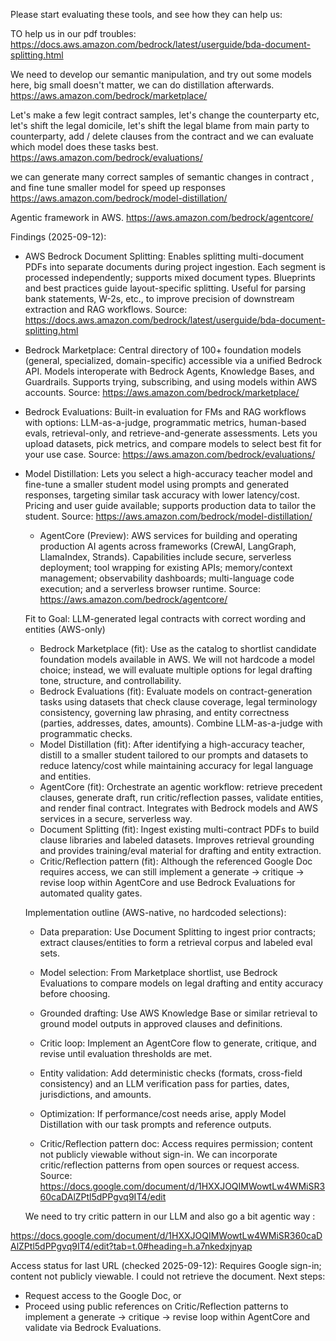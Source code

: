 Please start evaluating these tools, and see how they can help us: 


TO help us in our pdf troubles:
https://docs.aws.amazon.com/bedrock/latest/userguide/bda-document-splitting.html


We need to develop our semantic manipulation, and try out some models here, big small doesn't matter, we can do distillation afterwards. 
https://aws.amazon.com/bedrock/marketplace/


Let's make a few legit contract samples, 
let's change the counterparty etc, let's shift the legal domicile, let's shift the legal blame from main party to counterparty,  add / delete clauses from the contract and we can evaluate which model does these tasks best. 
https://aws.amazon.com/bedrock/evaluations/



we can generate many correct samples of semantic changes in contract , and fine tune smaller model for speed up responses 
https://aws.amazon.com/bedrock/model-distillation/


Agentic framework in AWS.
https://aws.amazon.com/bedrock/agentcore/

Findings (2025-09-12):
 
 - AWS Bedrock Document Splitting: Enables splitting multi-document PDFs into separate documents during project ingestion. Each segment is processed independently; supports mixed document types. Blueprints and best practices guide layout-specific splitting. Useful for parsing bank statements, W-2s, etc., to improve precision of downstream extraction and RAG workflows.
   Source: https://docs.aws.amazon.com/bedrock/latest/userguide/bda-document-splitting.html
 
 - Bedrock Marketplace: Central directory of 100+ foundation models (general, specialized, domain-specific) accessible via a unified Bedrock API. Models interoperate with Bedrock Agents, Knowledge Bases, and Guardrails. Supports trying, subscribing, and using models within AWS accounts.
   Source: https://aws.amazon.com/bedrock/marketplace/
 
 - Bedrock Evaluations: Built-in evaluation for FMs and RAG workflows with options: LLM-as-a-judge, programmatic metrics, human-based evals, retrieval-only, and retrieve-and-generate assessments. Lets you upload datasets, pick metrics, and compare models to select best fit for your use case.
   Source: https://aws.amazon.com/bedrock/evaluations/
 
 - Model Distillation: Lets you select a high-accuracy teacher model and fine-tune a smaller student model using prompts and generated responses, targeting similar task accuracy with lower latency/cost. Pricing and user guide available; supports production data to tailor the student.
   Source: https://aws.amazon.com/bedrock/model-distillation/   
   
   - AgentCore (Preview): AWS services for building and operating production AI agents across frameworks (CrewAI, LangGraph, LlamaIndex, Strands). Capabilities include secure, serverless deployment; tool wrapping for existing APIs; memory/context management; observability dashboards; multi-language code execution; and a serverless browser runtime.
     Source: https://aws.amazon.com/bedrock/agentcore/
   
   Fit to Goal: LLM-generated legal contracts with correct wording and entities (AWS-only)
   
   - Bedrock Marketplace (fit): Use as the catalog to shortlist candidate foundation models available in AWS. We will not hardcode a model choice; instead, we will evaluate multiple options for legal drafting tone, structure, and controllability.
   - Bedrock Evaluations (fit): Evaluate models on contract-generation tasks using datasets that check clause coverage, legal terminology consistency, governing law phrasing, and entity correctness (parties, addresses, dates, amounts). Combine LLM-as-a-judge with programmatic checks.
   - Model Distillation (fit): After identifying a high-accuracy teacher, distill to a smaller student tailored to our prompts and datasets to reduce latency/cost while maintaining accuracy for legal language and entities.
   - AgentCore (fit): Orchestrate an agentic workflow: retrieve precedent clauses, generate draft, run critic/reflection passes, validate entities, and render final contract. Integrates with Bedrock models and AWS services in a secure, serverless way.
   - Document Splitting (fit): Ingest existing multi-contract PDFs to build clause libraries and labeled datasets. Improves retrieval grounding and provides training/eval material for drafting and entity extraction.
   - Critic/Reflection pattern (fit): Although the referenced Google Doc requires access, we can still implement a generate → critique → revise loop within AgentCore and use Bedrock Evaluations for automated quality gates.
   
   Implementation outline (AWS-native, no hardcoded selections):
   - Data preparation: Use Document Splitting to ingest prior contracts; extract clauses/entities to form a retrieval corpus and labeled eval sets.
   - Model selection: From Marketplace shortlist, use Bedrock Evaluations to compare models on legal drafting and entity accuracy before choosing.
   - Grounded drafting: Use AWS Knowledge Base or similar retrieval to ground model outputs in approved clauses and definitions.
   - Critic loop: Implement an AgentCore flow to generate, critique, and revise until evaluation thresholds are met.
   - Entity validation: Add deterministic checks (formats, cross-field consistency) and an LLM verification pass for parties, dates, jurisdictions, and amounts.
   - Optimization: If performance/cost needs arise, apply Model Distillation with our task prompts and reference outputs.
   
   - Critic/Reflection pattern doc: Access requires permission; content not publicly viewable without sign-in. We can incorporate critic/reflection patterns from open sources or request access.
     Source: https://docs.google.com/document/d/1HXXJOQIMWowtLw4WMiSR360caDAlZPtl5dPPgvq9IT4/edit
   
   We need to try critic pattern in our LLM and also go a bit agentic way : 
  
https://docs.google.com/document/d/1HXXJOQIMWowtLw4WMiSR360caDAlZPtl5dPPgvq9IT4/edit?tab=t.0#heading=h.a7nkedxjnyap

Access status for last URL (checked 2025-09-12): Requires Google sign-in; content not publicly viewable. I could not retrieve the document.
Next steps:
- Request access to the Google Doc, or
- Proceed using public references on Critic/Reflection patterns to implement a generate → critique → revise loop within AgentCore and validate via Bedrock Evaluations.
